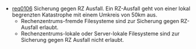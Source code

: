 * [req0106](https://github.com/DomainDrivenArchitecture/ddaRequirement/blob/master/de/requirements/req0106.md) Sicherung gegen RZ Ausfall. Ein RZ-Ausfall geht von einer lokal begrenzten Katastrophe mit einem Umkreis von 50km aus.
  * Rechenzentrums-fremde Filesysteme sind zur Sicherung gegen RZ-Ausfall erlaubt.
  * Rechenzentrums-lokale oder Server-lokale Filesysteme sind zur Sicherung gegen RZ Ausfall nicht erlaubt.
